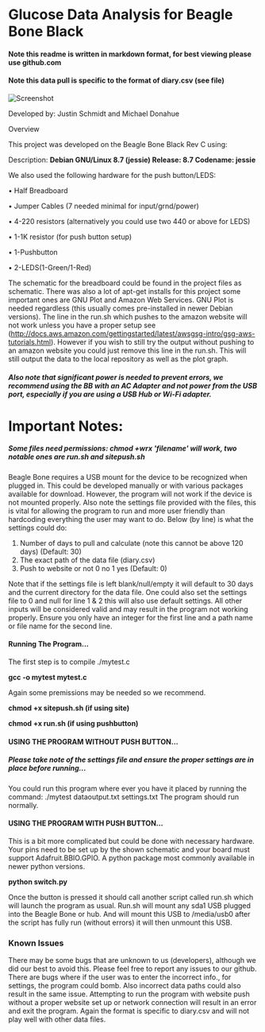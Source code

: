 # Glucose Data Analysis for Beagle Bone Black
#### Note this readme is written in markdown format, for best viewing please use github.com
#### Note this data pull is specific to the format of diary.csv (see file)
![Screenshot](https://github.com/mikegdonahue/GlucoseAnalyzer/blob/master/Screenshot.png)

Developed by: Justin Schmidt and Michael Donahue

Overview

This project was developed on the Beagle Bone Black  Rev C using:

Description:    **Debian GNU/Linux 8.7 (jessie) Release:        8.7 Codename:       jessie**

We also used the following hardware for the push button/LEDS:

•	Half Breadboard

•	Jumper Cables (7 needed minimal for input/grnd/power)

•	4-220 resistors (alternatively you could use two 440 or above for LEDS)

•	1-1K resistor (for push button setup)

•	1-Pushbutton

•	2-LEDS(1-Green/1-Red)

The schematic for the breadboard could be found in the project files as schematic.
There was also a lot of apt-get installs for this project some important ones are GNU Plot and Amazon Web Services. GNU Plot is needed regardless (this usually comes pre-installed in newer Debian versions). The line in the run.sh which pushes to the amazon website will not work unless you have a proper setup see (http://docs.aws.amazon.com/gettingstarted/latest/awsgsg-intro/gsg-aws-tutorials.html).  However if you wish to still try the output without pushing to an amazon website you could just remove this line in the run.sh. This will still output the data to the local repository as well as the plot graph.

##### Also note that significant power is needed to prevent errors, we recommend using the BB with an AC Adapter and not power from the USB port, especially if you are using a USB Hub or Wi-Fi adapter. 

# Important Notes:
##### Some files need permissions: chmod +wrx 'filename' will work, two notable ones are run.sh and sitepush.sh
Beagle Bone requires a USB mount for the device to be recognized when plugged in.
This could be developed manually or with various packages available for download.
However, the program will not work if the device is not mounted properly.
Also note the settings file provided with the files, this is vital for allowing the program to run and more user friendly than hardcoding everything the user may want to do.
Below (by line) is what the settings could do:
1.	Number of days to pull and calculate (note this cannot be above 120 days) (Default: 30)
2.	The exact path of the data file (diary.csv)
3.  Push to website or not 0 no 1 yes (Default: 0)


Note that if the settings file is left blank/null/empty it will default to 30 days and the current directory for the data file. One could also set the settings file to 0 and null for line 1 & 2 this will also use default settings. All other inputs will be considered valid and may result in the program not working properly. Ensure you only have an integer for the first line and a path name or file name for the second line.
#### Running The Program...
The first step is to compile ./mytest.c

**gcc -o mytest mytest.c**

Again some premissions may be needed so we recommend.

**chmod +x sitepush.sh (if using site)**

**chmod +x run.sh (if using pushbutton)**

#### USING THE PROGRAM WITHOUT PUSH BUTTON…
##### Please take note of the settings file and ensure the proper settings are in place before running...
You could run this program where ever you have it placed by running the command:
./mytest dataoutput.txt settings.txt
The program should run normally.
#### USING THE PROGRAM WITH PUSH BUTTON…
This is a bit more complicated but could be done with necessary hardware. 
Your pins need to be set up by the shown schematic and your board must support Adafruit.BBIO.GPIO. A python package most commonly available in newer python versions.

**python switch.py**

Once the button is pressed it should call another script called run.sh which will launch the program as usual.
Run.sh will mount any sda1 USB plugged into the Beagle Bone or hub. And will mount this USB to /media/usb0 after the script has fully run (without errors) it will then unmount this USB. 

### Known Issues
There may be some bugs that are unknown to us (developers), although we did our best to avoid this. Please feel free to report any issues to our github.
There are bugs where if the user was to enter the incorrect info., for settings, the program could bomb.
Also incorrect data paths could also result in the same issue. 
Attempting to run the program with website push without a proper website set up or network connection will result in an error and exit the program. 
Again the format is specific to diary.csv and will not play well with other data files.

